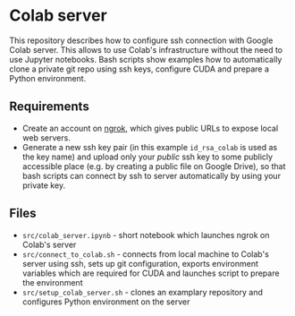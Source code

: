 # Colab server
This repository describes how to configure ssh connection with Google Colab server.
This allows to use Colab's infrastructure without the need to use Jupyter notebooks.
Bash scripts show examples how to automatically clone a private git repo using ssh keys, configure CUDA and prepare a Python environment.

## Requirements
* Create an account on [ngrok](https://ngrok.com/), which gives public URLs to expose local web servers.
* Generate a new ssh key pair (in this example `id_rsa_colab` is used as the key name) and upload only your *public* ssh key to some publicly accessible place (e.g. by creating a public file on Google Drive), so that bash scripts can connect by ssh to server automatically by using your private key.

## Files
* `src/colab_server.ipynb` - short notebook which launches ngrok on Colab's server
* `src/connect_to_colab.sh` - connects from local machine to Colab's server using ssh, sets up git configuration, exports environment variables which are required for CUDA and launches script to prepare the environment 
* `src/setup_colab_server.sh` - clones an examplary repository and configures Python environment on the server
